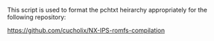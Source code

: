 This script is used to format the pchtxt heirarchy appropriately for the following repository:

https://github.com/cucholix/NX-IPS-romfs-compilation
